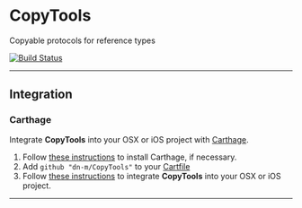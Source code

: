 # CopyTools
Copyable protocols for reference types

[![Build Status](https://travis-ci.org/dn-m/CopyTools.svg?branch=master)](https://travis-ci.org/dn-m/CopyTools)

***

<a name="integration"></a>
## Integration

### Carthage
Integrate **CopyTools** into your OSX or iOS project with [Carthage](https://github.com/Carthage/Carthage).

1. Follow [these instructions](https://github.com/Carthage/Carthage#installing-carthage) to install Carthage, if necessary.
2. Add `github "dn-m/CopyTools"` to your [Cartfile](https://github.com/Carthage/Carthage/blob/master/Documentation/Artifacts.md#cartfile) 
3. Follow [these instructions](https://github.com/Carthage/Carthage#adding-frameworks-to-an-application) to integrate **CopyTools** into your OSX or iOS project.

***
